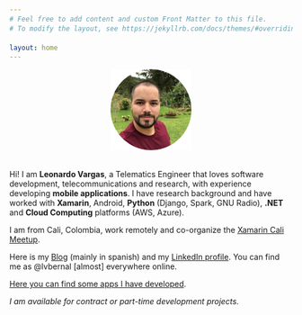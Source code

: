 ```yaml
---
# Feel free to add content and custom Front Matter to this file.
# To modify the layout, see https://jekyllrb.com/docs/themes/#overriding-theme-defaults

layout: home
---
```


<center>
    <img src="/images/profile.png" height="144" />
    <br/><br/>
</center>

Hi! I am __Leonardo Vargas__, a Telematics Engineer that loves software development, telecommunications and research, with experience developing __mobile applications__. I have research background and have worked with __Xamarin__, Android, __Python__ (Django, Spark, GNU Radio), __.NET__ and __Cloud Computing__ platforms (AWS, Azure).

I am from Cali, Colombia, work remotely and co-organize the [Xamarin Cali Meetup](https://www.meetup.com/Xamarin-Cali/).

Here is my [Blog](https://blog.lvbernal.com/) (mainly in spanish) and my [LinkedIn profile](https://www.linkedin.com/in/lvbernal/). You can find me as @lvbernal [almost] everywhere online.

[Here you can find some apps I have developed](/apps).

_I am available for contract or part-time development projects._
